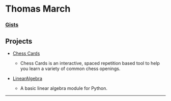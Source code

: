 # Thomas March

### [Gists](gists.html)

## Projects

* [Chess Cards](https://tmarch890.github.io/Chess-Cards)

  * Chess Cards is an interactive, spaced repetition based tool to help you learn a variety of common chess openings.

* [LinearAlgebra](https://tmarch890.github.io/LinearAlgebra)

  * A basic linear algebra module for Python.

_____
